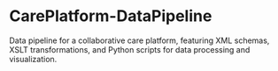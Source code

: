 # CarePlatform-DataPipeline
Data pipeline for a collaborative care platform, featuring XML schemas, XSLT transformations, and Python scripts for data processing and visualization.
